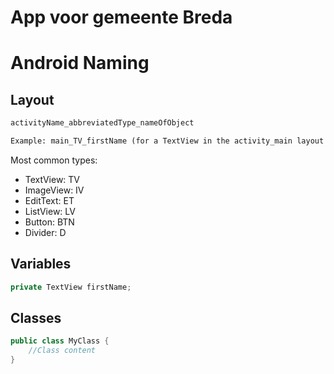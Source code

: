 # App voor gemeente Breda

# Android Naming

## Layout

```xml
activityName_abbreviatedType_nameOfObject

Example: main_TV_firstName (for a TextView in the activity_main layout meant for first names)
```

Most common types:
- TextView: TV
- ImageView: IV
- EditText: ET
- ListView: LV
- Button: BTN
- Divider: D

## Variables

```java
private TextView firstName;
```

## Classes

```java
public class MyClass {
	//Class content
}
```